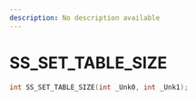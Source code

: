 ```yaml
---
description: No description available 
---
```


# SS_SET_TABLE_SIZE

```cpp
int SS_SET_TABLE_SIZE(int _Unk0, int _Unk1);
```